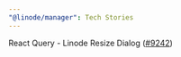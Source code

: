 ```yaml
---
"@linode/manager": Tech Stories
---
```


React Query - Linode Resize Dialog ([#9242](https://github.com/linode/manager/pull/9242))
